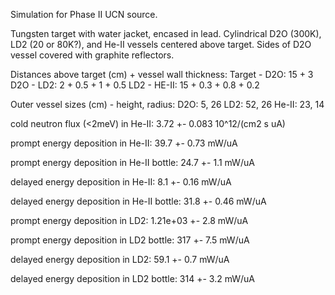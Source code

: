 Simulation for Phase II UCN source.

Tungsten target with water jacket, encased in lead.
Cylindrical D2O (300K), LD2 (20 or 80K?), and He-II vessels centered above target.
Sides of D2O vessel covered with graphite reflectors.

Distances above target (cm) + vessel wall thickness:
Target - D2O: 15 + 3
D2O - LD2: 2 + 0.5 + 1 + 0.5
LD2 - HE-II: 15 + 0.3 + 0.8 + 0.2

Outer vessel sizes (cm) - height, radius:
D2O: 5, 26
LD2: 52, 26
He-II: 23, 14

cold neutron flux (<2meV) in He-II:
3.72 +- 0.083 10^12/(cm2 s uA)

prompt energy deposition in He-II:
39.7 +- 0.73 mW/uA

prompt energy deposition in He-II bottle:
24.7 +- 1.1 mW/uA

delayed energy deposition in He-II:
8.1 +- 0.16 mW/uA

delayed energy deposition in He-II bottle:
31.8 +- 0.46 mW/uA

prompt energy deposition in LD2:
1.21e+03 +- 2.8 mW/uA

prompt energy deposition in LD2 bottle:
317 +- 7.5 mW/uA

delayed energy deposition in LD2:
59.1 +- 0.7 mW/uA

delayed energy deposition in LD2 bottle:
314 +- 3.2 mW/uA


